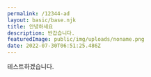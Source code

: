 ```yaml
---
permalink: /12344-ad
layout: basic/base.njk
title: 안녕하세요
description: 반갑습니다.
featuredImage: public/img/uploads/noname.png
date: 2022-07-30T06:51:25.486Z
---
```

테스트하겠습니다.